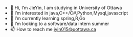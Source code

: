 - 👋 Hi, I’m JieYin, I am studying in University of Ottawa
- 👀 I’m interested in java,C++/C#,Python,Mysql,javascript
- 🌱 I’m currently learning spring,R,Go
- 💞️ I’m looking to a software/data intern summer
- 📫 How to reach me jyin015@uottawa.ca

<!---
LoveYouPikachu/LoveYouPikachu is a ✨ special ✨ repository because its `README.md` (this file) appears on your GitHub profile.
You can click the Preview link to take a look at your changes.
--->
